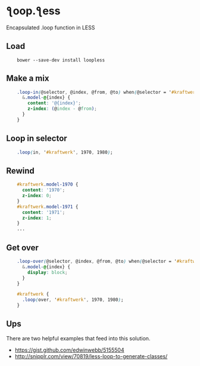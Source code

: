 &#426;oop.&#426;ess
===================

Encapsulated .loop function in LESS

Load
----
```shell
    bower --save-dev install loopless
```
Make a mix
----------
```css
    .loop-in(@selector, @index, @from, @to) when(@selector = '#kraftwerk') {
      &.model-@{index} {
        content: '@{index}';
        z-index: (@index - @from);
      }
    }
```
Loop in selector
----------------
```css
    .loop(in, '#kraftwerk', 1970, 1980);
```   

Rewind
------
```css
    #kraftwerk.model-1970 {
      content: '1970';
      z-index: 0;
    }
    #kraftwerk.model-1971 {
      content: '1971';
      z-index: 1;
    }
    ...
```
Get over
--------
```css
    .loop-over(@selector, @index, @from, @to) when(@selector = '#kraftwerk') {
      &.model-@{index} {
        display: block;
      }
    }

    #kraftwerk {
      .loop(over, '#kraftwerk', 1970, 1980);
    }
```
Ups
---

There are two helpful examples that feed into this solution.

- https://gist.github.com/edwinwebb/5155504
- http://snipplr.com/view/70819/less-loop-to-generate-classes/


